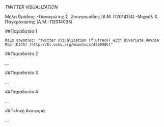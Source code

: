 *TWITTER VISUALIZATION*

Μέλη Ομάδας:
-Παναγιώτης Σ. Ζουγγουρίδης (Α.Μ. Π2014174)
-Μιχαήλ Χ. Παγκρακιώτης (Α.Μ.: Π2014035)


##Παραδοτέο 1
	
	Θέμα εργασίας: "twitter visualization (flutrack) with Bivariate Hexbin Map (D3JS) (http://bl.ocks.org/mbostock/4330486)"

##Παραδοτέο 2

...

##Παραδοτέο 3

...

##Παραδοτέο 4

...

##Tελική Αναφορά

...
